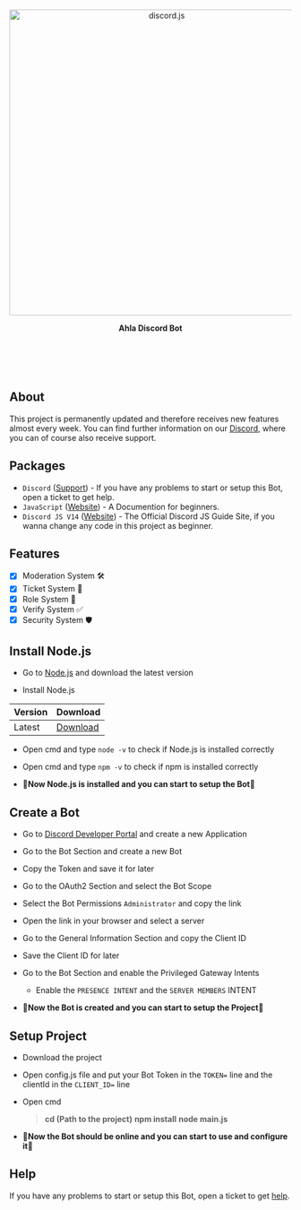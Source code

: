 <div align="center">
	<br />
	<p>
		<a href="https://discord.gg/ydXcwyNT7V"><img src="https://cdn.discordapp.com/attachments/1163086097790812182/1165318856798117908/Ahla_Logo_White.png?ex=65466ac2&is=6533f5c2&hm=d515df48b4cf70dedef05984b41dfb44b2a99d9e49ee46e7039a840c5a87170f&" width="546" alt="discord.js" /></a>
        <header> <b>Ahla Discord Bot</b></header>
	</p>
	<br />
</div>

## About

This project is permanently updated and therefore receives new features almost every week. You can find further information on our [Discord](https://discord.gg/ydXcwyNT7V), where you can of course also receive support.

## Packages

- `Discord` ([Support][support]) - If you have any problems to start or setup this Bot, open a ticket to get help.
- `JavaScript` ([Website][javascript]) - A Documention for beginners.
- `Discord JS V14` ([Website][discordjs]) - The Official Discord JS Guide Site, if you wanna change any code in this project as beginner.

## Features

- [x] Moderation System 🛠
- [x] Ticket System 🎫
- [x] Role System 📌
- [x] Verify System ✅
- [x] Security System 🛡

## Install Node.js

- Go to [Node.js](https://nodejs.org/en/) and download the latest version

- Install Node.js

| Version  | Download             |
| -------- | -------------------- |
|  Latest  |  [Download][nodejs]  |


- Open cmd and type ```node -v``` to check if Node.js is installed correctly

- Open cmd and type ```npm -v``` to check if npm is installed correctly

- 🎉**Now Node.js is installed and you can start to setup the Bot**🎉

## Create a Bot

- Go to [Discord Developer Portal](https://discord.com/developers/applications) and create a new Application

- Go to the Bot Section and create a new Bot

- Copy the Token and save it for later

- Go to the OAuth2 Section and select the Bot Scope

- Select the Bot Permissions ```Administrator``` and copy the link

- Open the link in your browser and select a server

- Go to the General Information Section and copy the Client ID

- Save the Client ID for later

- Go to the Bot Section and enable the Privileged Gateway Intents
  - Enable the ```PRESENCE INTENT``` and the ```SERVER MEMBERS``` INTENT

- 🎉**Now the Bot is created and you can start to setup the Project**🎉


## Setup Project

- Download the project

- Open config.js file and put your Bot Token in the ```TOKEN=``` line and the clientId in the ```CLIENT_ID=``` line

- Open cmd
  > **cd (Path to the project)**
  > **npm install**
    > **node main.js**


- 🎉**Now the Bot should be online and you can start to use and configure it**🎉


## Help

If you have any problems to start or setup this Bot, open a ticket to get [help][support].

[support]: https://discord.gg/ydXcwyNT7V
[javascript]: https://developer.mozilla.org/en-US/docs/Web/JavaScript?retiredLocale=de
[discordjs]: https://discordjs.guide/#before-you-begin
[nodejs]: https://nodejs.org/en/download/
